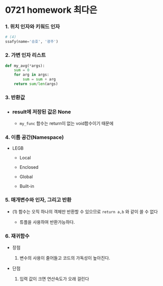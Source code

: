 # 0721 homework 최다은

### 1. 위치 인자와 키워드 인자

```python
# (4)
ssafy(name='승호', '광주')
```

### 2. 가변 인자 리스트

```python
def my_avg(*args):
    sum = 0
    for arg in args:
        sum = sum + arg
    return sum/len(args)
```

### 3. 반환값

- ### result에 저장된 값은 None
  
  - `my_func` 함수는 return이 없는 void함수이기 때문에

### 4. 이름 공간(Namespace)

- LEGB
  
  - Local
  
  - Enclosed
  
  - Global
  
  - Built-in

### 5. 매개변수와 인자, 그리고 반환

- (1) 함수는 오직 하나의 객체만 반환할 수 있으므로 `return a,b` 와 같이 쓸 수 없다
  
  - 튜플을 사용하여 반환가능하다.

### 6. 재귀함수

- 장점
  
  1. 변수의 사용이 줄어들고 코드의 가독성이 높아진다.

- 단점
  
  1. 입력 값이 크면 연산속도가 오래 걸린다
